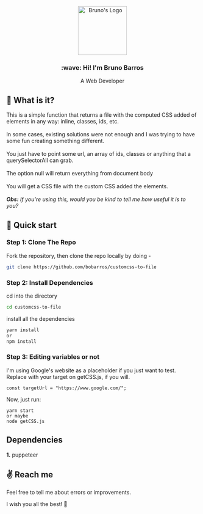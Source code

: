 <p align="center">
  <a href="https://brunobarros.dev">
    <img alt="Bruno's Logo" src="https://brunobarros.dev/img/favicon.png" width="128" />
  </a>
</p> 
<h3 align="center">:wave: Hi! I'm Bruno Barros</h2>
<p align="center">A Web Developer</p>

## :thinking: What is it?

This is a simple function that returns a file with the computed CSS added of elements in any way: inline, classes, ids, etc. \
\
In some cases, existing solutions were not enough and I was trying to have some fun creating something different. \
\
You just have to point some url, an array of ids, classes or anything that a querySelectorAll can grab. \
\
The option null will return everything from document body \
\
You will get a CSS file with the custom CSS added the elements. \
\
***Obs:*** *If you're using this, would you be kind to tell me how useful it is to you?*

## :rocket: Quick start

### Step 1: Clone The Repo

Fork the repository, then clone the repo locally by doing -

```bash
git clone https://github.com/bobarros/customcss-to-file
```

### Step 2: Install Dependencies

cd into the directory

```bash
cd customcss-to-file
```

install all the dependencies
```bash
yarn install
or
npm install
```

### Step 3: Editing variables or not

I'm using Google's website as a placeholder if you just want to test. \
Replace with your target on getCSS.js, if you will.
```
const targetUrl = "https://www.google.com/";
```

Now, just run:

```
yarn start
or maybe
node getCSS.js
```

## Dependencies

**1.** puppeteer

## :v: Reach me

Feel free to tell me about errors or improvements.

I wish you all the best! :hugs: